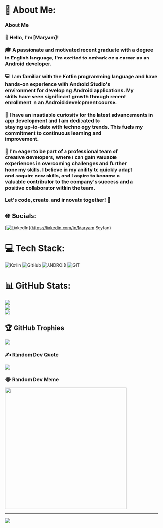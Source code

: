 # 💫 About Me:
### About Me<br><br>👋 Hello, I'm [Maryam]!<br><br>🎓 A passionate and motivated recent graduate with a degree in English language, I'm excited to embark on a career as an Android developer.<br><br>💻 I am familiar with the Kotlin programming language and have hands-on experience with Android Studio's <br>environment for developing Android applications. My <br>skills have seen significant growth through recent<br> enrollment in an Android development course.<br><br>🚀 I have an insatiable curiosity for the latest advancements in app development and  I am dedicated to <br>staying up-to-date with technology trends. This fuels my commitment to continuous learning and<br> improvement.<br><br>🤝 I'm eager to be part of a professional team of <br>creative developers, where I can gain valuable <br>experiences in overcoming challenges and further <br>hone my skills. I believe in my ability to quickly adapt <br>and acquire new skills, and I aspire to become a <br>valuable contributor to the company's success and a<br> positive collaborator within the team.<br><br>Let's code, create, and innovate together! 🌟<br>


## 🌐 Socials:
[![LinkedIn](https://img.shields.io/badge/LinkedIn-%230077B5.svg?logo=linkedin&logoColor=white)](https://linkedin.com/in/Maryam Seyfan) 

# 💻 Tech Stack:
![Kotlin](https://img.shields.io/badge/kotlin-%230095D5.svg?style=for-the-badge&logo=kotlin&logoColor=white) ![GitHub](https://img.shields.io/badge/GitHub-%23121011.svg?style=for-the-badge&logo=github&logoColor=white) ![ANDROID](https://img.shields.io/badge/android-%2320232a.svg?style=for-the-badge&logo=android&logoColor=%a4c639) ![GIT](https://img.shields.io/badge/Git-fc6d26?style=for-the-badge&logo=git&logoColor=white)
# 📊 GitHub Stats:
![](https://github-readme-stats.vercel.app/api?username=Maryam-Seyfan&theme=radical&hide_border=false&include_all_commits=true&count_private=true)<br/>
![](https://github-readme-streak-stats.herokuapp.com/?user=Maryam-Seyfan&theme=radical&hide_border=false)<br/>
![](https://github-readme-stats.vercel.app/api/top-langs/?username=Maryam-Seyfan&theme=radical&hide_border=false&include_all_commits=true&count_private=true&layout=compact)

## 🏆 GitHub Trophies
![](https://github-profile-trophy.vercel.app/?username=Maryam-Seyfan&theme=radical&no-frame=false&no-bg=true&margin-w=4)

### ✍️ Random Dev Quote
![](https://quotes-github-readme.vercel.app/api?type=horizontal&theme=radical)

### 😂 Random Dev Meme
<img src='https://randommeme-five.vercel.app/' style="height: 400px;"/>

---
[![](https://visitcount.itsvg.in/api?id=Maryam-Seyfan&icon=6&color=0)](https://visitcount.itsvg.in)

<!-- Proudly created with GPRM ( https://gprm.itsvg.in ) -->
